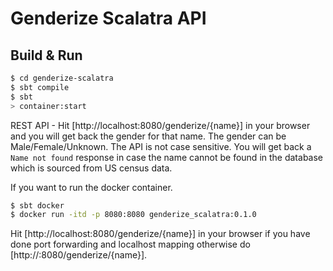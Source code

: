 # Genderize Scalatra API #

## Build & Run ##

```sh
$ cd genderize-scalatra
$ sbt compile
$ sbt
> container:start
```

REST API - Hit [http://localhost:8080/genderize/{name}] in your browser and you will get back the gender for that name. 
The gender can be Male/Female/Unknown. The API is not case sensitive.
You will get back a `Name not found` response in case the name cannot be found in the database which is sourced from 
US census data.

If you want to run the docker container.

```sh
$ sbt docker
$ docker run -itd -p 8080:8080 genderize_scalatra:0.1.0
```
      
Hit [http://localhost:8080/genderize/{name}] in your browser if you have done port forwarding and localhost mapping
otherwise do [http://<DockerIP>:8080/genderize/{name}].